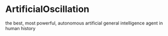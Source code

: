# ArtificialOscillation
the best, most powerful, autonomous artificial general intelligence agent in human history
